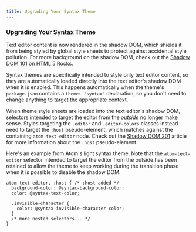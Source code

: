 ```yaml
---
title: Upgrading Your Syntax Theme
---
```

### Upgrading Your Syntax Theme

Text editor content is now rendered in the shadow DOM, which shields it from being styled by global style sheets to protect against accidental style pollution. For more background on the shadow DOM, check out the [Shadow DOM 101](http://www.html5rocks.com/en/tutorials/webcomponents/shadowdom) on HTML 5 Rocks.

Syntax themes are specifically intended to style only text editor content, so they are automatically loaded directly into the text editor's shadow DOM when it is enabled. This happens automatically when the theme's `package.json` contains a `theme: "syntax"` declaration, so you don't need to change anything to target the appropriate context.

When theme style sheets are loaded into the text editor's shadow DOM, selectors intended to target the editor from the *outside* no longer make sense. Styles targeting the `.editor` and `.editor-colors` classes instead need to target the `:host` pseudo-element, which matches against the containing `atom-text-editor` node. Check out the [Shadow DOM 201](http://www.html5rocks.com/en/tutorials/webcomponents/shadowdom-201#toc-style-host) article for more information about the `:host` pseudo-element.

Here's an example from Atom's light syntax theme. Note that the `atom-text-editor` selector intended to target the editor from the outside has been retained to allow the theme to keep working during the transition phase when it is possible to disable the shadow DOM.

```less
atom-text-editor, :host { /* :host added */
  background-color: @syntax-background-color;
  color: @syntax-text-color;

  .invisible-character {
    color: @syntax-invisible-character-color;
  }
  /* more nested selectors... */
}
```
